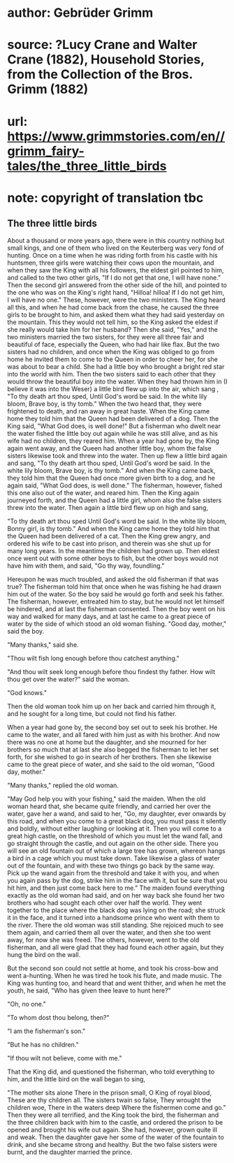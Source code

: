 # author: Gebrüder Grimm
# source: ?Lucy Crane and Walter Crane (1882), Household Stories, from the Collection of the Bros. Grimm (1882)
# url: https://www.grimmstories.com/en//grimm_fairy-tales/the_three_little_birds
# note: copyright of translation tbc

## The three little birds 

About a thousand or more years ago, there were in this country nothing
but small kings, and one of them who lived on the Keuterberg was very
fond of hunting. Once on a time when he was riding forth from his castle
with his huntsmen, three girls were watching their cows upon the
mountain, and when they saw the King with all his followers, the eldest
girl pointed to him, and called to the two other girls, "If I do not
get that one, I will have none." Then the second girl answered from the
other side of the hill, and pointed to the one who was on the King's
right hand, "Hilloa! hilloa! If I do not get him, I will have no one."
These, however, were the two ministers. The King heard all this, and
when he had come back from the chase, he caused the three girls to be
brought to him, and asked them what they had said yesterday on the
mountain. This they would not tell him, so the King asked the eldest if
she really would take him for her husband? Then she said, "Yes," and
the two ministers married the two sisters, for they were all three fair
and beautiful of face, especially the Queen, who had hair like flax. But
the two sisters had no children, and once when the King was obliged to
go from home he invited them to come to the Queen in order to cheer her,
for she was about to bear a child. She had a little boy who brought a
bright red star into the world with him. Then the two sisters said to
each other that they would throw the beautiful boy into the water. When
they had thrown him in (I believe it was into the Weser) a little bird
flew up into the air, which sang ,
"To thy death art thou sped,
Until God's word be said.
In the white lily bloom,
Brave boy, is thy tomb."
When the two heard that, they were frightened to death, and ran away in
great haste. When the King came home they told him that the Queen had
been delivered of a dog. Then the King said, "What God does, is well
done!" But a fisherman who dwelt near the water fished the little boy
out again while he was still alive, and as his wife had no children,
they reared him. When a year had gone by, the King again went away, and
the Queen had another little boy, whom the false sisters likewise took
and threw into the water. Then up flew a little bird again and sang,
"To thy death art thou sped,
Until God's word be said.
In the white lily bloom,
Brave boy, is thy tomb."
And when the King came back, they told him that the Queen had once more
given birth to a dog, and he again said, "What God does, is well
done." The fisherman, however, fished this one also out of the water,
and reared him.
Then the King again journeyed forth, and the Queen had a little girl,
whom also the false sisters threw into the water. Then again a little
bird flew up on high and sang,

"To thy death art thou sped
Until God's word be said.
In the white lily bloom,
Bonny girl, is thy tomb."
And when the King came home they told him that the Queen had been
delivered of a cat. Then the King grew angry, and ordered his wife to be
cast into prison, and therein was she shut up for many long years.
In the meantime the children had grown up. Then eldest once went out
with some other boys to fish, but the other boys would not have him with
them, and said, "Go thy way, foundling."

Hereupon he was much troubled, and asked the old fisherman if that was
true? The fisherman told him that once when he was fishing he had drawn
him out of the water. So the boy said he would go forth and seek his
father. The fisherman, however, entreated him to stay, but he would not
let himself be hindered, and at last the fisherman consented. Then the
boy went on his way and walked for many days, and at last he came to a
great piece of water by the side of which stood an old woman fishing.
"Good day, mother," said the boy.

"Many thanks," said she.

"Thou wilt fish long enough before thou catchest anything."

"And thou wilt seek long enough before thou findest thy father. How
wilt thou get over the water?" said the woman.

"God knows."

Then the old woman took him up on her back and carried him through it,
and he sought for a long time, but could not find his father.

When a year had gone by, the second boy set out to seek his brother. He
came to the water, and all fared with him just as with his brother. And
now there was no one at home but the daughter, and she mourned for her
brothers so much that at last she also begged the fisherman to let her
set forth, for she wished to go in search of her brothers. Then she
likewise came to the great piece of water, and she said to the old
woman, "Good day, mother."

"Many thanks," replied the old woman.

"May God help you with your fishing," said the maiden. When the old
woman heard that, she became quite friendly, and carried her over the
water, gave her a wand, and said to her, "Go, my daughter, ever onwards
by this road, and when you come to a great black dog, you must pass it
silently and boldly, without either laughing or looking at it. Then you
will come to a great high castle, on the threshold of which you must let
the wand fall, and go straight through the castle, and out again on the
other side. There you will see an old fountain out of which a large tree
has grown, whereon hangs a bird in a cage which you must take down. Take
likewise a glass of water out of the fountain, and with these two things
go back by the same way. Pick up the wand again from the threshold and
take it with you, and when you again pass by the dog, strike him in the
face with it, but be sure that you hit him, and then just come back here
to me." The maiden found everything exactly as the old woman had said,
and on her way back she found her two brothers who had sought each other
over half the world. They went together to the place where the black dog
was lying on the road; she struck it in the face, and it turned into a
handsome prince who went with them to the river. There the old woman was
still standing. She rejoiced much to see them again, and carried them
all over the water, and then she too went away, for now she was freed.
The others, however, went to the old fisherman, and all were glad that
they had found each other again, but they hung the bird on the wall.

But the second son could not settle at home, and took his cross-bow and
went a-hunting. When he was tired he took his flute, and made music. The
King was hunting too, and heard that and went thither, and when he met
the youth, he said, "Who has given thee leave to hunt here?"

"Oh, no one."

"To whom dost thou belong, then?"

"I am the fisherman's son."

"But he has no children."

"If thou wilt not believe, come with me."

That the King did, and questioned the fisherman, who told everything to
him, and the little bird on the wall began to sing,

"The mother sits alone
There in the prison small,
O King of royal blood,
These are thy children all.
The sisters twain so false,
They wrought the children woe,
There in the waters deep
Where the fishermen come and go."
Then they were all terrified, and the King took the bird, the fisherman
and the three children back with him to the castle, and ordered the
prison to be opened and brought his wife out again. She had, however,
grown quite ill and weak. Then the daughter gave her some of the water
of the fountain to drink, and she became strong and healthy. But the two
false sisters were burnt, and the daughter married the prince.
